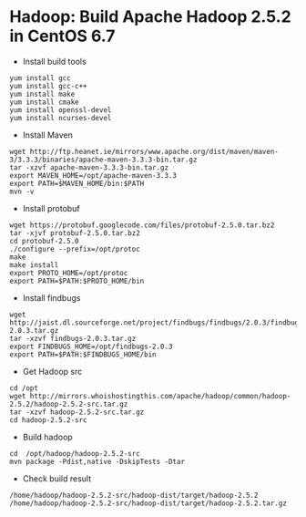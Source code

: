 # Hadoop: Build Apache Hadoop 2.5.2 in CentOS 6.7


- Install build tools

```shell
yum install gcc
yum install gcc-c++
yum install make
yum install cmake
yum install openssl-devel
yum install ncurses-devel
```

- Install Maven

```shell
wget http://ftp.heanet.ie/mirrors/www.apache.org/dist/maven/maven-3/3.3.3/binaries/apache-maven-3.3.3-bin.tar.gz
tar -xzvf apache-maven-3.3.3-bin.tar.gz
export MAVEN_HOME=/opt/apache-maven-3.3.3
export PATH=$MAVEN_HOME/bin:$PATH
mvn -v
```

- Install protobuf

```shell
wget https://protobuf.googlecode.com/files/protobuf-2.5.0.tar.bz2
tar -xjvf protobuf-2.5.0.tar.bz2
cd protobuf-2.5.0
./configure --prefix=/opt/protoc
make
make install
export PROTO_HOME=/opt/protoc
export PATH=$PATH:$PROTO_HOME/bin
```

- Install findbugs

```shell
wget http://jaist.dl.sourceforge.net/project/findbugs/findbugs/2.0.3/findbugs-2.0.3.tar.gz
tar -xzvf findbugs-2.0.3.tar.gz
export FINDBUGS_HOME=/opt/findbugs-2.0.3
export PATH=$PATH:$FINDBUGS_HOME/bin
```

- Get Hadoop src

```shell
cd /opt
wget http://mirrors.whoishostingthis.com/apache/hadoop/common/hadoop-2.5.2/hadoop-2.5.2-src.tar.gz
tar -xzvf hadoop-2.5.2-src.tar.gz
cd hadoop-2.5.2-src
```

- Build hadoop

```shell
cd  /opt/hadoop/hadoop-2.5.2-src
mvn package -Pdist,native -DskipTests -Dtar
```

- Check build result

```shell
/home/hadoop/hadoop-2.5.2-src/hadoop-dist/target/hadoop-2.5.2
/home/hadoop/hadoop-2.5.2-src/hadoop-dist/target/hadoop-2.5.2.tar.gz
```

